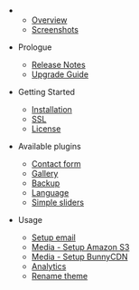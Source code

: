 - 
    - [Overview](overview.md)
    - [Screenshots](screenshots.md)
- Prologue
    - [Release Notes](releases.md)
    - [Upgrade Guide](upgrade.md)
- Getting Started
    - [Installation](installation.md)
    - [SSL](ssl.md)
    - [License](license.md)
    
- Available plugins
    - [Contact form](plugin-contact-form.md)
    - [Gallery](plugin-gallery.md)
    - [Backup](plugin-backup.md)
    - [Language](plugin-language.md)
    - [Simple sliders](plugin-simple-slider.md)
  
- Usage
  - [Setup email](usage-email.md)
  - [Media - Setup Amazon S3](usage-media-s3.md)
  - [Media - Setup BunnyCDN](usage-media-bunnycdn.md)
  - [Analytics](usage-analytics.md)
  - [Rename theme](theme-rename.md)